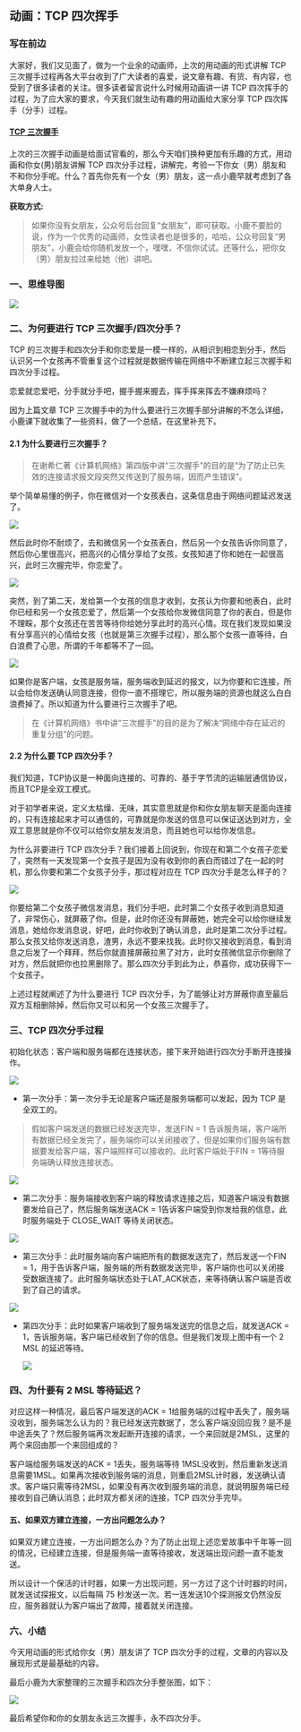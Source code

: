 ## 动画：TCP 四次挥手

### 写在前边

大家好，我们又见面了，做为一个业余的动画师，上次的用动画的形式讲解 TCP 三次握手过程再各大平台收到了广大读者的喜爱，说文章有趣、有货、有内容，也受到了很多读者的关注。很多读者留言说什么时候用动画讲一讲 TCP 四次挥手的过程，为了应大家的要求，今天我们就生动有趣的用动画给大家分享 TCP 四次挥手（分手）过程。



#### [TCP 三次握手](https://github.com/luxiangqiang/Blog/blob/master/articel/网络原理/TCP之四次挥手.md)



上次的三次握手动画是给面试官看的，那么今天咱们换种更加有乐趣的方式，用动画和你女(男)朋友讲解 TCP 四次分手过程，讲解完，考验一下你女（男）朋友和不和你分手呢。什么？首先你先有一个女（男）朋友，这一点小鹿早就考虑到了各大单身人士。



**获取方式:**

> 如果你没有女朋友，公众号后台回复“女朋友”，即可获取。小鹿不要脸的说，作为一个优秀的动画师，女性读者也是很多的，哈哈，公众号回复“男朋友”，小鹿会给你随机发放一个，嘿嘿，不信你试试。还等什么，把你女（男）朋友拉过来给她（他）讲吧。



### 一、思维导图

![](https://github.com/luxiangqiang/Blog/blob/master/articel/网络原理/images/四次挥手/思维导图.png)



### 二、为何要进行 TCP 三次握手/四次分手？

TCP 的三次握手和四次分手和你恋爱是一模一样的，从相识到相恋到分手，然后认识另一个女孩再不管重复这个过程就是数据传输在网络中不断建立起三次握手和四次分手过程。

恋爱就恋爱吧，分手就分手吧，握手握来握去，挥手挥来挥去不嫌麻烦吗？

因为上篇文章 TCP 三次握手中的为什么要进行三次握手部分讲解的不怎么详细，小鹿课下就收集了一些资料，做了一个总结，在这里补充下。



#### 2.1 为什么要进行三次握手？

> 在谢希仁著《计算机网络》第四版中讲“三次握手”的目的是“为了防止已失效的连接请求报文段突然又传送到了服务端，因而产生错误”。

举个简单易懂的例子，你在微信对一个女孩表白，这条信息由于网络问题延迟发送了。



![](https://github.com/luxiangqiang/Blog/blob/master/articel/网络原理/images/四次挥手/发送延迟.gif)



然后此时你不耐烦了，去和微信另一个女孩表白，然后另一个女孩告诉你同意了，然后你心里很高兴，把高兴的心情分享给了女孩，女孩知道了你和她在一起很高兴，此时三次握完毕，你恋爱了。



![](https://github.com/luxiangqiang/Blog/blob/master/articel/网络原理/images/四次挥手/2.gif)



突然，到了第二天，发给第一个女孩的信息才收到，女孩认为你要和他表白，此时你已经和另一个女孩恋爱了，然后第一个女孩给你发微信同意了你的表白，但是你不理睬，那个女孩还在苦苦等待你给她分享此时的高兴心情。现在我们发现如果没有分享高兴的心情给女孩（也就是第三次握手过程），那么那个女孩一直等待，白白浪费了心思，所谓的千年都等不了一回。

![](https://github.com/luxiangqiang/Blog/blob/master/articel/网络原理/images/四次挥手/3.gif)



如果你是客户端，女孩是服务端，服务端收到延迟的报文，以为你要和它连接，所以会给你发送确认同意连接，但你一直不搭理它，所以服务端的资源也就这么白白浪费掉了。所以知道为什么要进行三次握手了吧。



> 在《计算机网络》书中讲“三次握手”的目的是为了解决“网络中存在延迟的重复分组”的问题。



#### 2.2 为什么要 TCP 四次分手？

我们知道，TCP协议是一种面向连接的、可靠的、基于字节流的运输层通信协议，而且TCP是全双工模式。

对于初学者来说，定义太枯燥、无味，其实意思就是你和你女朋友聊天是面向连接的，只有连接起来才可以通信的，可靠就是你发送的信息可以保证送达到对方，全双工意思就是你不仅可以给你女朋友发消息，而且她也可以给你发信息。

为什么非要进行 TCP 四次分手？我们接着上回说到，你现在和第二个女孩子恋爱了，突然有一天发现第一个女孩子是因为没有收到你的表白而错过了在一起的时机，那么你要和第二个女孩子分手，那过程对应在 TCP 四次分手是怎么样子的？



![](https://github.com/luxiangqiang/Blog/blob/master/articel/网络原理/images/四次挥手/4.gif)



你要给第二个女孩子微信发消息，我们分手吧，此时第二个女孩子收到消息知道了，非常伤心，就屏蔽了你。但是，此时你还没有屏蔽她，她完全可以给你继续发消息，她给你发消息说，好吧，此时你收到了确认消息，此时是第二次分手过程。那么女孩又给你发送消息，渣男，永远不要来找我。此时你又接收到消息，看到消息之后发了一个拜拜，然后你就直接屏蔽拉黑了对方，此时女孩微信显示你删除了对方，然后就把你也拉黑删除了。那么四次分手到此为止，恭喜你，成功获得下一个女孩子。

上述过程就阐述了为什么要进行 TCP 四次分手，为了能够让对方屏蔽你直至最后双方互相删除掉，然后你又可以和另一个女孩三次握手了。


### 三、TCP 四次分手过程

初始化状态：客户端和服务端都在连接状态，接下来开始进行四次分手断开连接操作。

![](https://github.com/luxiangqiang/Blog/blob/master/articel/网络原理/images/四次挥手/5.png)



- 第一次分手：第一次分手无论是客户端还是服务端都可以发起，因为 TCP 是全双工的。

> 假如客户端发送的数据已经发送完毕，发送FIN = 1 告诉服务端，客户端所有数据已经全发完了，服务端你可以关闭接收了，但是如果你们服务端有数据要发给客户端，客户端照样可以接收的。此时客户端处于FIN = 1等待服务端确认释放连接状态。

![](https://github.com/luxiangqiang/Blog/blob/master/articel/网络原理/images/四次挥手/第一次分手.gif)



- 第二次分手：服务端接收到客户端的释放请求连接之后，知道客户端没有数据要发给自己了，然后服务端发送ACK = 1告诉客户端受到你发给我的信息，此时服务端处于 CLOSE_WAIT 等待关闭状态。

![](https://github.com/luxiangqiang/Blog/blob/master/articel/网络原理/images/四次挥手/第二次分手.gif)



- 第三次分手：此时服务端向客户端把所有的数据发送完了，然后发送一个FIN = 1，用于告诉客户端，服务端的所有数据发送完毕，客户端你也可以关闭接受数据连接了。此时服务端状态处于LAT_ACK状态，来等待确认客户端是否收到了自己的请求。

![](https://github.com/luxiangqiang/Blog/blob/master/articel/网络原理/images/四次挥手/第三次分手.gif)



- 第四次分手：此时如果客户端收到了服务端发送完的信息之后，就发送ACK = 1，告诉服务端，客户端已经收到了你的信息。但是我们发现上图中有一个 2 MSL 的延迟等待。

  ![](https://github.com/luxiangqiang/Blog/blob/master/articel/网络原理/images/四次挥手/第四次分手.gif)



### 四、为什要有 2 MSL 等待延迟？

对应这样一种情况，最后客户端发送的ACK = 1给服务端的过程中丢失了，服务端没收到，服务端怎么认为的？我已经发送完数据了，怎么客户端没回应我？是不是中途丢失了？然后服务端再次发起断开连接的请求，一个来回就是2MSL，这里的两个来回由那一个来回组成的？

客户端给服务端发送的ACK = 1丢失，服务端等待 1MSL没收到，然后重新发送消息需要1MSL。如果再次接收到服务端的消息，则重启2MSL计时器，发送确认请求。客户端只需等待2MSL，如果没有再次收到服务端的消息，就说明服务端已经接收到自己确认消息；此时双方都关闭的连接，TCP 四次分手完毕。


#### 五、如果双方建立连接，一方出问题怎么办？

如果双方建立连接，一方出问题怎么办？为了防止出现上述恋爱故事中千年等一回的情况，已经建立连接，但是服务端一直等待接收，发送端出现问题一直不能发送。

所以设计一个保活的计时器，如果一方出现问题，另一方过了这个计时器的时间，就发送试探报文，以后每隔 75 秒发送一次。若一连发送10个探测报文仍然没反应，服务器就认为客户端出了故障，接着就关闭连接。



### 六、小结

今天用动画的形式给你女（男）朋友讲了 TCP 四次分手的过程，文章的内容以及展现形式是最基础的内容。

最后小鹿为大家整理的三次握手和四次分手整张图，如下：

![](https://github.com/luxiangqiang/Blog/blob/master/articel/网络原理/images/四次挥手/三次四次示意图.png)

最后希望你和你的女朋友永远三次握手，永不四次分手。

